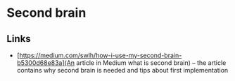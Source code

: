 # Second brain

## Links
* [https://medium.com/swlh/how-i-use-my-second-brain-b5300d68e83a](An article in Medium what is second brain) –
  the article contains why second brain is needed and tips about first implementation

